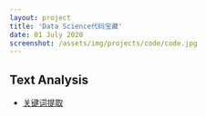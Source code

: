 ```yaml
---
layout: project
title: 'Data Science代码宝藏'
date: 01 July 2020
screenshot: /assets/img/projects/code/code.jpg
---
```


## Text Analysis
- [关键词提取](/collection/DS_codes/KeywordsExtraction/) 





